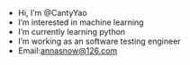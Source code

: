 - Hi, I’m @CantyYao
- I’m interested in machine learning
- I’m currently learning python
- I’m working as an software testing engineer
- Email:annasnow@126.com

<!---
CantyYao/CantyYao is a ✨ special ✨ repository because its `README.md` (this file) appears on your GitHub profile.
You can click the Preview link to take a look at your changes.
--->
